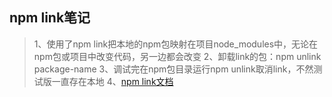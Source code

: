 ## npm link笔记

>1、使用了npm link把本地的npm包映射在项目node_modules中，无论在npm包或项目中改变代码，另一边都会改变
>2、卸载link的包：npm unlink package-name
>3、调试完在npm包目录运行npm unlink取消link，不然测试版一直存在本地
>4、[npm link文档](https://docs.npmjs.com/cli/link)